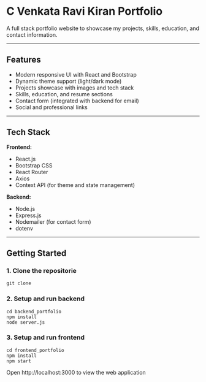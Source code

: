 
# C Venkata Ravi Kiran Portfolio

A full stack portfolio website to showcase my projects, skills, education, and contact information.

---

## Features

- Modern responsive UI with React and Bootstrap
- Dynamic theme support (light/dark mode)
- Projects showcase with images and tech stack
- Skills, education, and resume sections
- Contact form (integrated with backend for email)
- Social and professional links

---

## Tech Stack

**Frontend:**  
- React.js  
- Bootstrap CSS  
- React Router  
- Axios  
- Context API (for theme and state management)

**Backend:**  
- Node.js  
- Express.js  
- Nodemailer (for contact form)  
- dotenv

---

## Getting Started

### 1. Clone the repositorie

    git clone  

### 2. Setup and run backend
   
    cd backend_portfolio
    npm install
    node server.js

### 3. Setup and run frontend

    cd frontend_portfolio
    npm install
    npm start 

Open http://localhost:3000 to view the web application 
